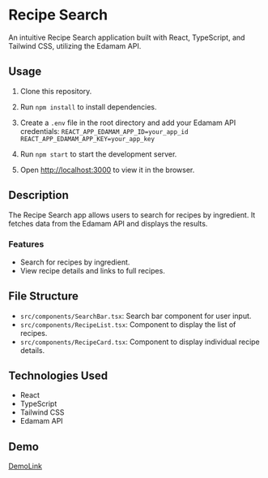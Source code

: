 # Recipe Search

An intuitive Recipe Search application built with React, TypeScript, and Tailwind CSS, utilizing the Edamam API.

## Usage

1. Clone this repository.
2. Run `npm install` to install dependencies.
3. Create a `.env` file in the root directory and add your Edamam API credentials:
    `REACT_APP_EDAMAM_APP_ID=your_app_id`
    `REACT_APP_EDAMAM_APP_KEY=your_app_key`

4. Run `npm start` to start the development server.
5. Open [http://localhost:3000](http://localhost:3000) to view it in the browser.

## Description

The Recipe Search app allows users to search for recipes by ingredient. It fetches data from the Edamam API and displays the results.

### Features

* Search for recipes by ingredient.
* View recipe details and links to full recipes.

## File Structure

* `src/components/SearchBar.tsx`: Search bar component for user input.
* `src/components/RecipeList.tsx`: Component to display the list of recipes.
* `src/components/RecipeCard.tsx`: Component to display individual recipe details.

## Technologies Used

* React
* TypeScript
* Tailwind CSS
* Edamam API

## Demo

[DemoLink](https://antoinewtz.github.io/recipe-search/)

